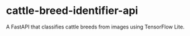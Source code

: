 # cattle-breed-identifier-api
A FastAPI that classifies cattle breeds from images using TensorFlow Lite.
